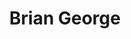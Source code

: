 ---
title       : Brian George
photo       : "brian.jpg"
occupation  : "Creative Coder, Developer"

links:
 - icon     : "fa-facebook"
   url      : ""
 - icon     : "fa-twitter"
   url      : "https://twitter.com/_bgeorge"
 - icon     : "fa-linkedin"
   url      : "http://www.linkedin.com/in/dotdat"
 - icon     : "fa-instagram"
   url      : ""
 - icon     : "fa-soundcloud"
   url      : ""
 - icon     : "fa-vimeo-square"
   url      : ""
 - icon     : "fa-github"
   url      : "https://github.com/dotdat"
 - icon     : "fa-tumblr"
   url      : ""
 - icon     : "fa-globe"
   url      : ""
---